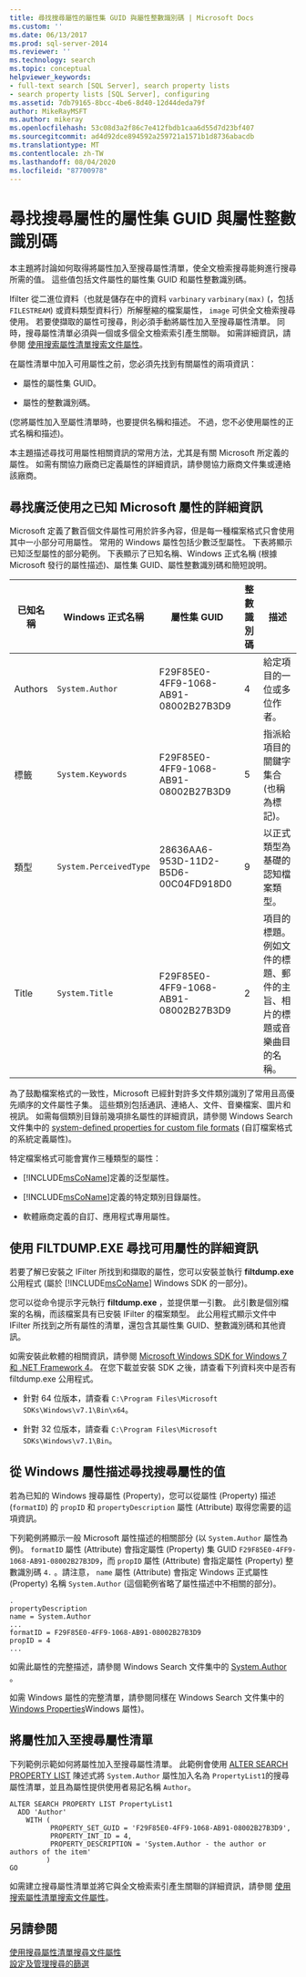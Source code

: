 ```yaml
---
title: 尋找搜尋屬性的屬性集 GUID 與屬性整數識別碼 | Microsoft Docs
ms.custom: ''
ms.date: 06/13/2017
ms.prod: sql-server-2014
ms.reviewer: ''
ms.technology: search
ms.topic: conceptual
helpviewer_keywords:
- full-text search [SQL Server], search property lists
- search property lists [SQL Server], configuring
ms.assetid: 7db79165-8bcc-4be6-8d40-12d44deda79f
author: MikeRayMSFT
ms.author: mikeray
ms.openlocfilehash: 53c08d3a2f86c7e412fbdb1caa6d55d7d23bf407
ms.sourcegitcommit: ad4d92dce894592a259721a1571b1d8736abacdb
ms.translationtype: MT
ms.contentlocale: zh-TW
ms.lasthandoff: 08/04/2020
ms.locfileid: "87700978"
---
```

# <a name="find-property-set-guids-and-property-integer-ids-for-search-properties"></a>尋找搜尋屬性的屬性集 GUID 與屬性整數識別碼
  本主題將討論如何取得將屬性加入至搜尋屬性清單，使全文檢索搜尋能夠進行搜尋所需的值。 這些值包括文件屬性的屬性集 GUID 和屬性整數識別碼。  
  
 Ifilter 從二進位資料（也就是儲存在中的資料 `varbinary` `varbinary(max)` (，包括 `FILESTREAM`) 或資料類型資料行）所解壓縮的檔案屬性， `image` 可供全文檢索搜尋使用。 若要使擷取的屬性可搜尋，則必須手動將屬性加入至搜尋屬性清單。 同時，搜尋屬性清單必須與一個或多個全文檢索索引產生關聯。 如需詳細資訊，請參閱 [使用搜索屬性清單搜索文件屬性](search-document-properties-with-search-property-lists.md)。  
  
 在屬性清單中加入可用屬性之前，您必須先找到有關屬性的兩項資訊：  
  
-   屬性的屬性集 GUID。  
  
-   屬性的整數識別碼。  
  
 (您將屬性加入至屬性清單時，也要提供名稱和描述。 不過，您不必使用屬性的正式名稱和描述)。  
  
 本主題描述尋找可用屬性相關資訊的常用方法，尤其是有關 Microsoft 所定義的屬性。 如需有關協力廠商已定義屬性的詳細資訊，請參閱協力廠商文件集或連絡該廠商。  
  
##  <a name="finding-information-about-widely-used-well-known-microsoft-properties"></a><a name="wellknown"></a> 尋找廣泛使用之已知 Microsoft 屬性的詳細資訊  
 Microsoft 定義了數百個文件屬性可用於許多內容，但是每一種檔案格式只會使用其中一小部分可用屬性。 常用的 Windows 屬性包括少數泛型屬性。 下表將顯示已知泛型屬性的部分範例。 下表顯示了已知名稱、Windows 正式名稱 (根據 Microsoft 發行的屬性描述)、屬性集 GUID、屬性整數識別碼和簡短說明。  
  
|已知名稱|Windows 正式名稱|屬性集 GUID|整數識別碼|描述|  
|----------------------|----------------------------|-----------------------|----------------|-----------------|  
|Authors|`System.Author`|F29F85E0-4FF9-1068-AB91-08002B27B3D9|4|給定項目的一位或多位作者。|  
|標籤|`System.Keywords`|F29F85E0-4FF9-1068-AB91-08002B27B3D9|5|指派給項目的關鍵字集合 (也稱為標記)。|  
|類型|`System.PerceivedType`|28636AA6-953D-11D2-B5D6-00C04FD918D0|9|以正式類型為基礎的認知檔案類型。|  
|Title|`System.Title`|F29F85E0-4FF9-1068-AB91-08002B27B3D9|2|項目的標題。 例如文件的標題、郵件的主旨、相片的標題或音樂曲目的名稱。|  
  
 為了鼓勵檔案格式的一致性，Microsoft 已經針對許多文件類別識別了常用且高優先順序的文件屬性子集。 這些類別包括通訊、連絡人、文件、音樂檔案、圖片和視訊。 如需每個類別目錄前幾項排名屬性的詳細資訊，請參閱 Windows Search 文件集中的 [system-defined properties for custom file formats](https://go.microsoft.com/fwlink/?LinkId=144336) (自訂檔案格式的系統定義屬性)。  
  
 特定檔案格式可能會實作三種類型的屬性：  
  
-   [!INCLUDE[msCoName](../../includes/msconame-md.md)]定義的泛型屬性。  
  
-   [!INCLUDE[msCoName](../../includes/msconame-md.md)]定義的特定類別目錄屬性。  
  
-   軟體廠商定義的自訂、應用程式專用屬性。  
  
##  <a name="finding-information-about-available-properties-by-using-filtdumpexe"></a><a name="filtdump"></a> 使用 FILTDUMP.EXE 尋找可用屬性的詳細資訊  
 若要了解已安裝之 IFilter 所找到和擷取的屬性，您可以安裝並執行 **filtdump.exe** 公用程式 (屬於 [!INCLUDE[msCoName](../../includes/msconame-md.md)] Windows SDK 的一部分)。  
  
 您可以從命令提示字元執行 **filtdump.exe** ，並提供單一引數。 此引數是個別檔案的名稱，而該檔案具有已安裝 IFilter 的檔案類型。 此公用程式顯示文件中 IFilter 所找到之所有屬性的清單，還包含其屬性集 GUID、整數識別碼和其他資訊。  
  
 如需安裝此軟體的相關資訊，請參閱 [Microsoft Windows SDK for Windows 7 和 .NET Framework 4](https://www.microsoft.com/download/details.aspx?id=8279)。 在您下載並安裝 SDK 之後，請查看下列資料夾中是否有 filtdump.exe 公用程式。  
  
-   針對 64 位版本，請查看 `C:\Program Files\Microsoft SDKs\Windows\v7.1\Bin\x64`。  
  
-   針對 32 位版本，請查看 `C:\Program Files\Microsoft SDKs\Windows\v7.1\Bin`。  
  
##  <a name="finding-values-for-a-search-property-from-a-windows-property-description"></a><a name="propdesc"></a>從 Windows 屬性描述尋找搜尋屬性的值  
 若為已知的 Windows 搜尋屬性 (Property)，您可以從屬性 (Property) 描述 (`formatID`) 的 `propID` 和 `propertyDescription` 屬性 (Attribute) 取得您需要的這項資訊。  
  
 下列範例將顯示一般 Microsoft 屬性描述的相關部分 (以 `System.Author` 屬性為例)。 `formatID` 屬性 (Attribute) 會指定屬性 (Property) 集 GUID `F29F85E0-4FF9-1068-AB91-08002B27B3D9`，而 `propID` 屬性 (Attribute) 會指定屬性 (Property) 整數識別碼 `4.` 。請注意， `name` 屬性 (Attribute) 會指定 Windows 正式屬性 (Property) 名稱 `System.Author` (這個範例省略了屬性描述中不相關的部分)。  
  
```  
.  
propertyDescription  
name = System.Author  
...  
formatID = F29F85E0-4FF9-1068-AB91-08002B27B3D9  
propID = 4  
...  
```  
  
 如需此屬性的完整描述，請參閱 Windows Search 文件集中的 [System.Author](https://go.microsoft.com/fwlink/?LinkId=144337) 。  
  
 如需 Windows 屬性的完整清單，請參閱同樣在 Windows Search 文件集中的 [Windows Properties](https://go.microsoft.com/fwlink/?LinkId=215013)Windows 屬性)。  
  
##  <a name="adding-a-property-to-a-search-property-list"></a><a name="examples"></a>將屬性加入至搜尋屬性清單  
 下列範例示範如何將屬性加入至搜尋屬性清單。 此範例會使用 [ALTER SEARCH PROPERTY LIST](/sql/t-sql/statements/alter-search-property-list-transact-sql) 陳述式將 `System.Author` 屬性加入名為 `PropertyList1`的搜尋屬性清單，並且為屬性提供使用者易記名稱 `Author`。  
  
```  
ALTER SEARCH PROPERTY LIST PropertyList1   
  ADD 'Author'  
    WITH (  
          PROPERTY_SET_GUID = 'F29F85E0-4FF9-1068-AB91-08002B27B3D9',  
          PROPERTY_INT_ID = 4,   
          PROPERTY_DESCRIPTION = 'System.Author - the author or authors of the item'   
         )  
GO  
```  
  
 如需建立搜尋屬性清單並將它與全文檢索索引產生關聯的詳細資訊，請參閱 [使用搜索屬性清單搜索文件屬性](search-document-properties-with-search-property-lists.md)。  
  
## <a name="see-also"></a>另請參閱  
 [使用搜尋屬性清單搜尋文件屬性](search-document-properties-with-search-property-lists.md)   
 [設定及管理搜尋的篩選](configure-and-manage-filters-for-search.md)  
  
  
